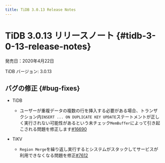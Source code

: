 ```yaml
---
title: TiDB 3.0.13 Release Notes
---
```


# TiDB 3.0.13 リリースノート {#tidb-3-0-13-release-notes}

発売日：2020年4月22日

TiDB バージョン: 3.0.13

## バグの修正 {#bug-fixes}

-   TiDB

    -   ユーザーが重複データの複数の行を挿入する必要がある場合、トランザクション内`INSERT ... ON DUPLICATE KEY UPDATE`ステートメントが正しく実行されない可能性があるという未チェック`MemBuffer`によって引き起こされる問題を修正します[#16690](https://github.com/pingcap/tidb/pull/16690)

-   TiKV

    -   `Region Merge`を繰り返し実行するとシステムがスタックしてサービスが利用できなくなる問題を修正[#7612](https://github.com/tikv/tikv/pull/7612)
